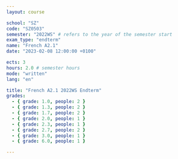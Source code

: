 ```yaml
---
layout: course

school: "SZ"
code: "SZ0503"
semester: "2022WS" # refers to the year of the semester start
exam_type: "endterm"
name: "French A2.1"
date: "2023-02-08 12:00:00 +0100"

ects: 3
hours: 2.0 # semester hours
mode: "written"
lang: "en"

title: "French A2.1 2022WS Endterm"
grades:
  - { grade: 1.0, people: 2 }
  - { grade: 1.3, people: 2 }
  - { grade: 1.7, people: 2 }
  - { grade: 2.0, people: 1 }
  - { grade: 2.3, people: 1 }
  - { grade: 2.7, people: 2 }
  - { grade: 3.0, people: 1 }
  - { grade: 6.0, people: 1 }

---
```



